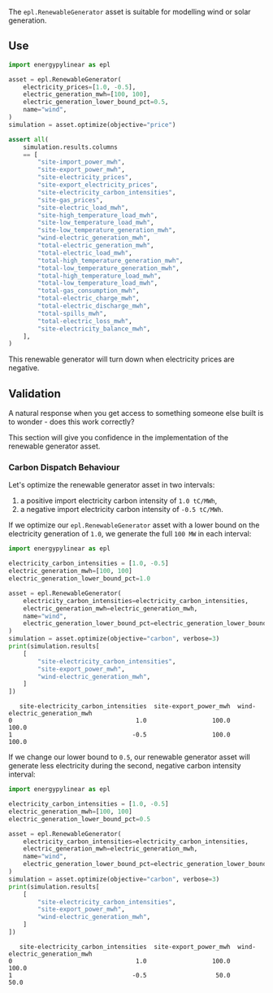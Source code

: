 The `epl.RenewableGenerator` asset is suitable for modelling wind or solar generation.

## Use

```python
import energypylinear as epl

asset = epl.RenewableGenerator(
    electricity_prices=[1.0, -0.5],
    electric_generation_mwh=[100, 100],
    electric_generation_lower_bound_pct=0.5,
    name="wind",
)
simulation = asset.optimize(objective="price")

assert all(
    simulation.results.columns
    == [
        "site-import_power_mwh",
        "site-export_power_mwh",
        "site-electricity_prices",
        "site-export_electricity_prices",
        "site-electricity_carbon_intensities",
        "site-gas_prices",
        "site-electric_load_mwh",
        "site-high_temperature_load_mwh",
        "site-low_temperature_load_mwh",
        "site-low_temperature_generation_mwh",
        "wind-electric_generation_mwh",
        "total-electric_generation_mwh",
        "total-electric_load_mwh",
        "total-high_temperature_generation_mwh",
        "total-low_temperature_generation_mwh",
        "total-high_temperature_load_mwh",
        "total-low_temperature_load_mwh",
        "total-gas_consumption_mwh",
        "total-electric_charge_mwh",
        "total-electric_discharge_mwh",
        "total-spills_mwh",
        "total-electric_loss_mwh",
        "site-electricity_balance_mwh",
    ],
)
```

This renewable generator will turn down when electricity prices are negative.

## Validation

A natural response when you get access to something someone else built is to wonder - does this work correctly?

This section will give you confidence in the implementation of the renewable generator asset.

### Carbon Dispatch Behaviour

Let's optimize the renewable generator asset in two intervals:

1. a positive import electricity carbon intensity of `1.0 tC/MWh`,
2. a negative import electricity carbon intensity of `-0.5 tC/MWh`.

If we optimize our `epl.RenewableGenerator` asset with a lower bound on the electricity generation of `1.0`, we generate the full `100 MW` in each interval:

```python
import energypylinear as epl

electricity_carbon_intensities = [1.0, -0.5]
electric_generation_mwh=[100, 100]
electric_generation_lower_bound_pct=1.0

asset = epl.RenewableGenerator(
    electricity_carbon_intensities=electricity_carbon_intensities,
    electric_generation_mwh=electric_generation_mwh,
    name="wind",
    electric_generation_lower_bound_pct=electric_generation_lower_bound_pct
)
simulation = asset.optimize(objective="carbon", verbose=3)
print(simulation.results[
    [
        "site-electricity_carbon_intensities",
        "site-export_power_mwh",
        "wind-electric_generation_mwh",
    ]
])
```

```
   site-electricity_carbon_intensities  site-export_power_mwh  wind-electric_generation_mwh
0                                  1.0                  100.0                         100.0
1                                 -0.5                  100.0                         100.0
```

If we change our lower bound to `0.5`, our renewable generator asset will generate less electricity during the second, negative carbon intensity interval:

```python
import energypylinear as epl

electricity_carbon_intensities = [1.0, -0.5]
electric_generation_mwh=[100, 100]
electric_generation_lower_bound_pct=0.5

asset = epl.RenewableGenerator(
    electricity_carbon_intensities=electricity_carbon_intensities,
    electric_generation_mwh=electric_generation_mwh,
    name="wind",
    electric_generation_lower_bound_pct=electric_generation_lower_bound_pct
)
simulation = asset.optimize(objective="carbon", verbose=3)
print(simulation.results[
    [
        "site-electricity_carbon_intensities",
        "site-export_power_mwh",
        "wind-electric_generation_mwh",
    ]
])
```

```
   site-electricity_carbon_intensities  site-export_power_mwh  wind-electric_generation_mwh
0                                  1.0                  100.0                         100.0
1                                 -0.5                   50.0                          50.0
```
